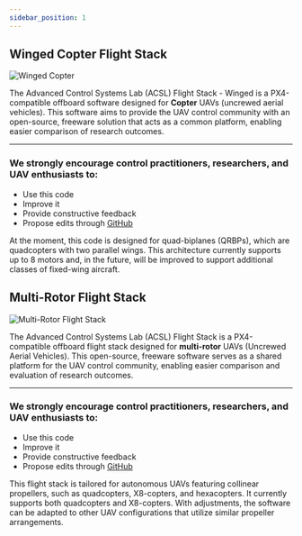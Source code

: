 ```yaml
---
sidebar_position: 1
---
```


<div style={{ border: '1px solid #ccc', padding: '20px', borderRadius: '10px', marginBottom: '20px' }}>

## Winged Copter Flight Stack
<div style={{ textAlign: 'center',marginBottom: '20px' }}>
<img src={require('@site/static/img/Copter2.jpg').default} alt="Winged Copter" style={{ maxWidth: '80%', height: 'auto' }} />
</div>

The Advanced Control Systems Lab (ACSL) Flight Stack - Winged is a PX4-compatible offboard software designed for **Copter** UAVs (uncrewed aerial vehicles). This software aims to provide the UAV control community with an open-source, freeware solution that acts as a common platform, enabling easier comparison of research outcomes.
<hr />

### We strongly encourage control practitioners, researchers, and UAV enthusiasts to:
- Use this code
- Improve it
- Provide constructive feedback
- Propose edits through [GitHub](https://github.com/andrealaffly/ACSL-flightstack?tab=readme-ov-file)

At the moment, this code is designed for quad-biplanes (QRBPs), which are quadcopters with two parallel wings. This architecture currently supports up to 8 motors and, in the future, will be improved to support additional classes of fixed-wing aircraft.

</div> 

<div style={{ border: '1px solid #ccc', padding: '20px', borderRadius: '10px', marginBottom: '20px' }}>

## Multi-Rotor Flight Stack
<div style={{ textAlign: 'center', marginBottom: '20px' }}>
  <img src={require('@site/static/img/coptor.png').default} alt="Multi-Rotor Flight Stack" style={{ maxWidth: '80%', height: 'auto' }} />
</div>

The Advanced Control Systems Lab (ACSL) Flight Stack is a PX4-compatible offboard flight stack designed for **multi-rotor** UAVs (Uncrewed Aerial Vehicles). This open-source, freeware software serves as a shared platform for the UAV control community, enabling easier comparison and evaluation of research outcomes.
<hr />

### We strongly encourage control practitioners, researchers, and UAV enthusiasts to:
- Use this code
- Improve it
- Provide constructive feedback
- Propose edits through [GitHub](https://github.com/andrealaffly/ACSL-flightstack?tab=readme-ov-file)

This flight stack is tailored for autonomous UAVs featuring collinear propellers, such as quadcopters, X8-copters, and hexacopters. It currently supports both quadcopters and X8-copters. With adjustments, the software can be adapted to other UAV configurations that utilize similar propeller arrangements.

</div>
